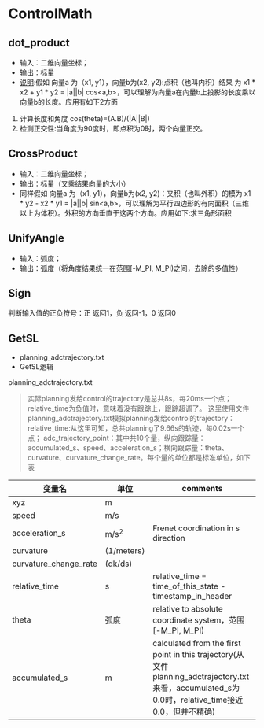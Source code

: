 # ControlMath
## dot_product
* 输入：二维向量坐标；
* 输出：标量
* [说明](https://www.zhihu.com/question/21080171):假如 向量a 为（x1, y1），向量b为(x2, y2):点积（也叫内积）结果 为 x1 * x2 + y1 * y2 = |a||b| cos<a,b>，可以理解为向量a在向量b上投影的长度乘以向量b的长度。应用有如下2方面
1. 计算长度和角度 cos(theta)=(A.B)/(|A||B|)
2. 检测正交性:当角度为90度时，即点积为0时，两个向量正交。

## CrossProduct
* 输入：二维向量坐标；
* 输出：标量（叉乘结果向量的大小）
* 同样假如 向量a 为（x1, y1），向量b为(x2, y2)：叉积（也叫外积）的模为 x1 * y2 - x2 * y1 = |a||b| sin<a,b>，可以理解为平行四边形的有向面积（三维以上为体积）。外积的方向垂直于这两个方向。应用如下:求三角形面积

## UnifyAngle
* 输入：弧度；
* 输出：弧度（将角度结果统一在范围[-M_PI, M_PI)之间，去除的多值性） 

## Sign
判断输入值的正负符号：正 返回1，负 返回-1，0 返回0

## GetSL
* planning_adctrajectory.txt
* GetSL逻辑

planning_adctrajectory.txt
> 实际planning发给control的trajectory是总共8s，每20ms一个点；relative_time为负值时，意味着没有跟踪上，跟踪超调了。
> 这里使用文件planning_adctrajectory.txt模拟planning发给control的trajectory：
> relative_time:从这里可知，总共planning了9.66s的轨迹，每0.02s一个点；
> adc_trajectory_point：其中共10个量，纵向跟踪量：accumulated_s、speed、acceleration_s；横向跟踪量：theta、curvature、curvature_change_rate。每个量的单位都是标准单位，如下表
> 

| 变量名 | 单位 | comments |
| ----- | ---- | ---- |
| xyz | m |  |
| speed | m/s |  |
| acceleration_s | m/s<sup>2</sup> | Frenet coordination in s direction |
| curvature | (1/meters) |  |
| curvature_change_rate | (dk/ds) |  |
| relative_time | s | relative_time = time_of_this_state - timestamp_in_header |
| theta | 弧度 | relative to absolute coordinate system，范围[-M_PI, M_PI) |
| accumulated_s | m | calculated from the first point in this trajectory(从文件planning_adctrajectory.txt来看，accumulated_s为0.0时，relative_time接近0.0，但并不精确) |


